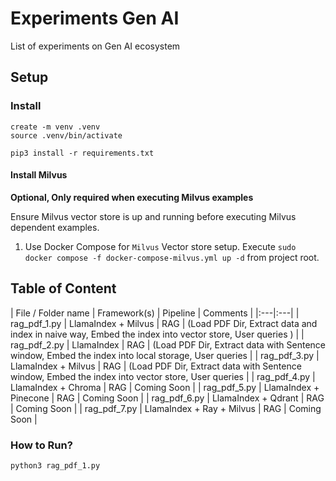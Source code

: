 # Experiments Gen AI

List of experiments on Gen AI ecosystem

## Setup

### Install

```console
create -m venv .venv
source .venv/bin/activate

pip3 install -r requirements.txt
```

#### Install Milvus

**Optional, Only required when executing Milvus examples**

Ensure Milvus vector store is up and running before executing Milvus dependent examples.

1. Use Docker Compose for `Milvus` Vector store setup. Execute `sudo docker compose -f docker-compose-milvus.yml up -d` from project root.

## Table of Content

| File / Folder name | Framework(s) | Pipeline | Comments |
|:---|:---|
| rag_pdf_1.py | LlamaIndex + Milvus | RAG | (Load PDF Dir, Extract data and index in naive way, Embed the index into vector store, User queries ) |
| rag_pdf_2.py | LlamaIndex | RAG | (Load PDF Dir, Extract data with Sentence window, Embed the index into local storage, User queries |
| rag_pdf_3.py | LlamaIndex + Milvus | RAG | (Load PDF Dir, Extract data with Sentence window, Embed the index into vector store, User queries |
| rag_pdf_4.py | LlamaIndex + Chroma | RAG | Coming Soon |
| rag_pdf_5.py | LlamaIndex + Pinecone | RAG | Coming Soon |
| rag_pdf_6.py | LlamaIndex + Qdrant | RAG | Coming Soon |
| rag_pdf_7.py | LlamaIndex + Ray + Milvus | RAG | Coming Soon |

### How to Run?

```console
python3 rag_pdf_1.py
```
